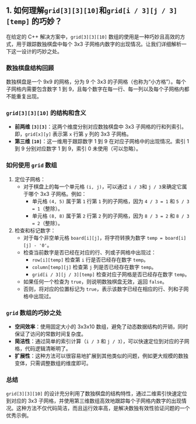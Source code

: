 ## 1. 如何理解`grid[3][3][10]`和`grid[i / 3][j / 3][temp]` 的巧妙？

在给定的 C++ 解决方案中，`grid[3][3][10]` 数组的使用是一种巧妙且高效的方式，用于跟踪数独棋盘中每个 3x3 子网格内数字的出现情况。让我们详细解析一下这一设计的巧妙之处。

### 数独棋盘结构回顾

数独棋盘是一个 9x9 的网格，分为 9 个 3x3 的子网格（也称为“小方格”）。每个子网格内需要包含数字 1 到 9，且每个数字在每一行、每一列以及每个子网格内都不能重复出现。

### `grid[3][3][10]` 的结构和含义

- **前两维 `[3][3]`**：这两个维度分别对应数独棋盘中 3x3 子网格的行和列索引。即，`grid[x][y]` 表示第 `x` 行第 `y` 列的 3x3 子网格。
- **第三维 `[10]`**：这一维用于跟踪数字 1 到 9 在对应子网格中的出现情况。索引 1 到 9 分别对应数字 1 到 9，索引 0 未使用（可以忽略）。

### 如何使用 `grid` 数组

1. 定位子网格：
   - 对于棋盘上的每一个单元格 `(i, j)`，可以通过 `i / 3`和 `j / 3`来确定它属于哪个 3x3 子网格。例如：
     - 单元格 `(4, 5)` 属于第 `1` 行第 `1` 列的子网格，因为 `4 / 3 = 1` 和 `5 / 3 = 1`（整除）。
     - 单元格 `(8, 8)` 属于第 `2` 行第 `2` 列的子网格，因为 `8 / 3 = 2` 和 `8 / 3 = 2`（整除）。
2. 检查和标记数字：
   - 对于每个非空单元格 `board[i][j]`，将字符转换为数字 `temp = board[i][j] - '0'`。
   - 检查当前数字是否已经在对应的行、列或子网格中出现过：
     - `row[i][temp]` 检查第 `i` 行是否已经存在数字 `temp`。
     - `column[temp][j]` 检查第 `j` 列是否已经存在数字 `temp`。
     - `grid[i / 3][j / 3][temp]` 检查对应子网格是否已经存在数字 `temp`。
   - 如果任何一个检查为 `true`，则说明数独棋盘无效，返回 `false`。
   - 否则，将对应的位置标记为 `true`，表示该数字已经在相应的行、列和子网格中出现过。

### `grid` 数组的巧妙之处

- **空间效率**：使用固定大小的 3x3x10 数组，避免了动态数据结构的开销，同时保证了访问的常数时间复杂度。
- **简洁性**：通过简单的索引计算（`i / 3` 和 `j / 3`），可以快速定位到对应的子网格，代码逻辑清晰明了。
- **扩展性**：这种方法可以很容易地扩展到其他类似的问题，例如更大规模的数独变体，只需调整数组的维度即可。

### 总结

`grid[3][3][10]` 的设计充分利用了数独棋盘的结构特性，通过二维索引快速定位到对应的 3x3 子网格，并使用第三维数组高效地跟踪每个子网格内数字的出现情况。这种方法不仅代码简洁，而且运行效率高，是解决数独有效性验证问题的一个优秀示例。